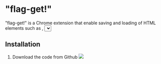 # "flag-get!"

"flag-get!" is a Chrome extension that enable saving and loading of HTML elements such as <text>, <select> & <radio>. The extension is developed based on Chrome Extension Manifest V3.

## Installation
1. Download the code from Github ![](https://raw.githubusercontent.com/llano1025/radioButtonLoader/main/readme/installation_2_git.PNG)


